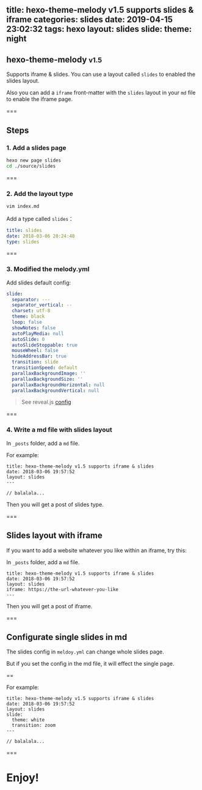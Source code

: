 title: hexo-theme-melody v1.5 supports slides & iframe
categories: slides
date: 2019-04-15 23:02:32
tags: hexo
layout: slides
slide:
  theme: night
---

## hexo-theme-melody <small>v1.5</small>
<!-- .slide: data-background="#49B1F5" -->

Supports iframe & slides. You can use a layout called `slides` to enabled the slides layout.

Also you can add a `iframe` front-matter with the `slides` layout in your `md` file to enable the iframe page.

===

## Steps
<!-- .slide: data-transition="concave" data-background="#C7916B" -->

### 1. Add a slides page

```bash
hexo new page slides
cd ./source/slides
```

===

### 2. Add the layout type
<!-- .slide: data-transition="fade" data-background="#00C4B6" -->

```bash
vim index.md
```

Add a type called `slides`：


```yaml
title: slides
date: 2018-03-06 20:24:48
type: slides
```

===

### 3. Modified the melody.yml
<!-- .slide: data-transition="convex" data-background="#1B9EF3" -->

Add slides default config:


```yaml
slide:
  separator: ---
  separator_vertical: --
  charset: utf-8
  theme: black
  loop: false
  showNotes: false
  autoPlayMedia: null
  autoSlide: 0
  autoSlideStoppable: true
  mouseWheel: false
  hideAddressBar: true
  transition: slide
  transitionSpeed: default
  parallaxBackgroundImage: ''
  parallaxBackgroundSize: ''
  parallaxBackgroundHorizontal: null
  parallaxBackgroundVertical: null
```

> See reveal.js [config](https://github.com/hakimel/reveal.js#configuration)

===

### 4. Write a md file with slides layout
<!-- .slide: data-transition="zoom" data-background="#F47466" -->

In `_posts` folder, add a `md` file.

For example:

```
title: hexo-theme-melody v1.5 supports iframe & slides
date: 2018-03-06 19:57:52
layout: slides
---

// balalala...
```

Then you will get a post of slides type.

===

## Slides layout with iframe

If you want to add a website whatever you like within an iframe, try this:

In `_posts` folder, add a `md` file.

```
title: hexo-theme-melody v1.5 supports iframe & slides
date: 2018-03-06 19:57:52
layout: slides
iframe: https://the-url-whatever-you-like
---
```

Then you will get a post of iframe.

===

## Configurate single slides in md
<!-- .slide: data-transition="convex" data-background="#69C282" -->

The slides config in `meldoy.yml` can change whole slides page.

But if you set the config in the md file, it will effect the single page.

==

For example:

```
title: hexo-theme-melody v1.5 supports iframe & slides
date: 2018-03-06 19:57:52
layout: slides
slide:
  theme: white
  transition: zoom
---

// balalala...
```

===

# Enjoy!
<!-- .slide: data-background="#49B1F5" -->


